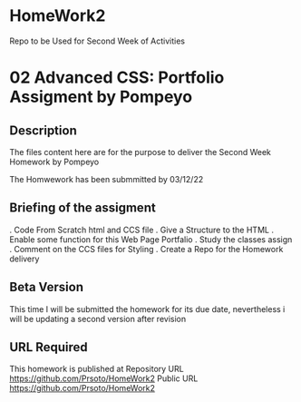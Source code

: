 # HomeWork2
Repo to be Used for Second Week of Activities

# 02 Advanced CSS: Portfolio Assigment by Pompeyo

## Description

The files content here are for the purpose to deliver the Second Week Homework by Pompeyo

The Homwework has been submmitted by 03/12/22


## Briefing of the assigment 

. Code From Scratch html and CCS file
. Give a Structure to the HTML 
. Enable some function for this Web Page Portfalio
. Study the classes assign 
. Comment on the CCS files for Styling
. Create a Repo for the Homework delivery

## Beta Version

This time I will be submitted the homework for its due date, nevertheless i will be updating a second version after revision

## URL Required

This homework is  published at 
Repository URL https://github.com/Prsoto/HomeWork2
Public URL  https://github.com/Prsoto/HomeWork2
